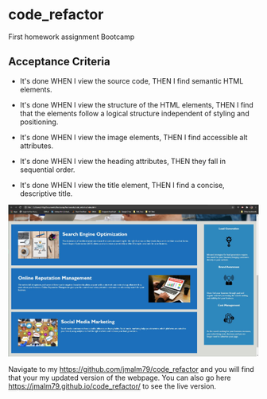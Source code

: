 # code_refactor
First homework assignment Bootcamp


## Acceptance Criteria

* It's done WHEN I view the source code, THEN I find semantic HTML elements.

* It's done WHEN I view the structure of the HTML elements, THEN I find that the elements follow a logical structure independent of styling and positioning.

* It's done WHEN I view the image elements, THEN I find accessible alt attributes.

* It's done WHEN I view the heading attributes, THEN they fall in sequential order.

* It's done WHEN I view the title element, THEN I find a concise, descriptive title.

![The Horiseon webpage includes a navigation bar, a header image, and cards with text and images at the bottom of the page.](Assets/images/screen_shot_josh_alm.jpg)


Navigate to my <https://github.com/jmalm79/code_refactor> and you will find that your my updated version of the webpage. You can also go here <https://jmalm79.github.io/code_refactor/> to see the live version.  